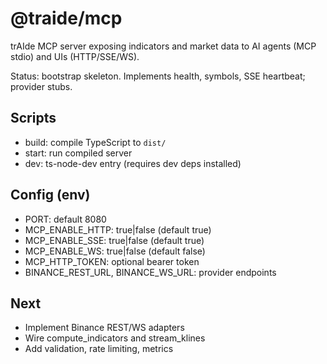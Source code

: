 # @traide/mcp

trAIde MCP server exposing indicators and market data to AI agents (MCP stdio) and UIs (HTTP/SSE/WS).

Status: bootstrap skeleton. Implements health, symbols, SSE heartbeat; provider stubs.

## Scripts
- build: compile TypeScript to `dist/`
- start: run compiled server
- dev: ts-node-dev entry (requires dev deps installed)

## Config (env)
- PORT: default 8080
- MCP_ENABLE_HTTP: true|false (default true)
- MCP_ENABLE_SSE: true|false (default true)
- MCP_ENABLE_WS: true|false (default false)
- MCP_HTTP_TOKEN: optional bearer token
- BINANCE_REST_URL, BINANCE_WS_URL: provider endpoints

## Next
- Implement Binance REST/WS adapters
- Wire compute_indicators and stream_klines
- Add validation, rate limiting, metrics

